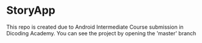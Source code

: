 # StoryApp
This repo is created due to Android Intermediate Course submission in Dicoding Academy. You can see the project by opening the 'master' branch
